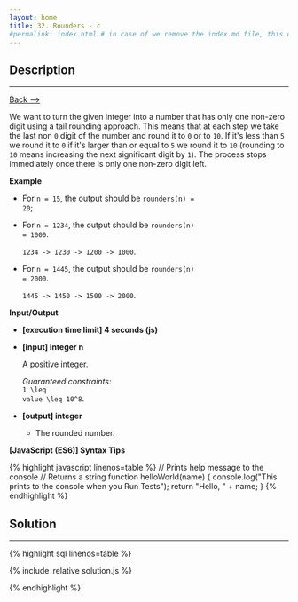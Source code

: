 ```yaml
---
layout: home
title: 32. Rounders - c
#permalink: index.html # in case of we remove the index.md file, this doc will be the index page
---
```


<div class="row">
<div class="columnStmt" markdown="1">

## Description

---

[Back --> ](../README.md)

We want to turn the given integer into a number that has only one non-zero digit using a tail rounding approach. This means that at each step we take the last non <code>0</code> digit of the number and round it to <code>0</code> or to <code>10</code>. If it's less than <code>5</code> we round it to <code>0</code> if it's larger than or equal to <code>5</code> we round it to <code>10</code> (rounding to <code>10</code> means increasing the next significant digit by <code>1</code>). The process stops immediately once there is only one non-zero digit left.

**Example**

- For <code>n = 15</code>, the output should be
  <code>rounders(n) = 20</code>;

- For <code>n = 1234</code>, the output should be
  <code>rounders(n) = 1000</code>.

  <code>1234 -> 1230 -> 1200 -> 1000</code>.

- For <code>n = 1445</code>, the output should be
  <code>rounders(n) = 2000</code>.

  <code>1445 -> 1450 -> 1500 -> 2000</code>.

**Input/Output**

- **[execution time limit] 4 seconds (js)**

- **[input] integer n**

  A positive integer.

  _Guaranteed constraints:_<br>
  <code type='math/tex'>1 \leq value \leq 10^8</code>.

- **[output] integer**

  - The rounded number.

**[JavaScript (ES6)] Syntax Tips**

{% highlight javascript linenos=table %}
// Prints help message to the console
// Returns a string
function helloWorld(name) {
console.log("This prints to the console when you Run Tests");
return "Hello, " + name;
}
{% endhighlight %}

</div>
<div class="columnSol" markdown="1">

## Solution

---

{% highlight sql linenos=table %}

{% include_relative solution.js %}

{% endhighlight %}

</div>
</div>

